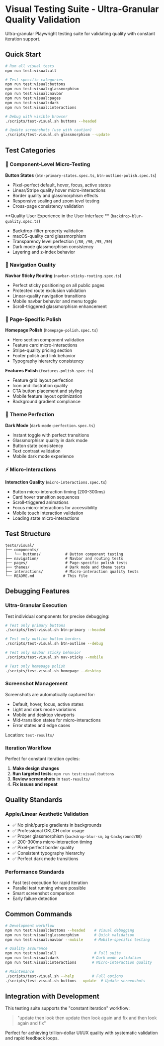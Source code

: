 # Visual Testing Suite - Ultra-Granular Quality Validation

Ultra-granular Playwright testing suite for validating quality with constant iteration support.

## Quick Start

```bash
# Run all visual tests
npm run test:visual:all

# Test specific categories
npm run test:visual:buttons
npm run test:visual:glassmorphism
npm run test:visual:navbar
npm run test:visual:pages
npm run test:visual:dark
npm run test:visual:interactions

# Debug with visible browser
./scripts/test-visual.sh buttons --headed

# Update screenshots (use with caution)
./scripts/test-visual.sh glassmorphism --update
```

## Test Categories

### 🎯 Component-Level Micro-Testing

**Button States** (`btn-primary-states.spec.ts`, `btn-outline-polish.spec.ts`)
- Pixel-perfect default, hover, focus, active states
- Linear/Stripe quality hover micro-interactions
- Border quality and glassmorphism effects
- Responsive scaling and zoom level testing
- Cross-page consistency validation

**Quality User Experience in the User Interface **
(`backdrop-blur-quality.spec.ts`)
- Backdrop-filter property validation
- macOS-quality card glassmorphism
- Transparency level perfection (`/80`, `/90`, `/95`, `/50`)
- Dark mode glassmorphism consistency
- Layering and z-index behavior

### 🧭 Navigation Quality

**Navbar Sticky Routing** (`navbar-sticky-routing.spec.ts`)
- Perfect sticky positioning on all public pages
- Protected route exclusion validation
- Linear-quality navigation transitions
- Mobile navbar behavior and menu toggle
- Scroll-triggered glassmorphism enhancement

### 📄 Page-Specific Polish

**Homepage Polish** (`homepage-polish.spec.ts`)
- Hero section component validation
- Feature card micro-interactions
- Stripe-quality pricing section
- Footer polish and link behavior
- Typography hierarchy consistency

**Features Polish** (`features-polish.spec.ts`)
- Feature grid layout perfection
- Icon and illustration quality
- CTA button placement and styling
- Mobile feature layout optimization
- Background gradient compliance

### 🌙 Theme Perfection

**Dark Mode** (`dark-mode-perfection.spec.ts`)
- Instant toggle with perfect transitions
- Glassmorphism quality in dark mode
- Button state consistency
- Text contrast validation
- Mobile dark mode experience

### ⚡ Micro-Interactions

**Interaction Quality** (`micro-interactions.spec.ts`)
- Button micro-interaction timing (200-300ms)
- Card hover transition sequences
- Scroll-triggered animations
- Focus micro-interactions for accessibility
- Mobile touch interaction validation
- Loading state micro-interactions

## Test Structure

```
tests/visual/
├── components/
│   └── buttons/           # Button component testing
├── navigation/            # Navbar and routing tests
├── pages/                 # Page-specific polish tests
├── themes/                # Dark mode and theme tests
├── interactions/          # Micro-interaction quality tests
└── README.md             # This file
```

## Debugging Features

### Ultra-Granular Execution

Test individual components for precise debugging:

```bash
# Test only primary buttons
./scripts/test-visual.sh btn-primary --headed

# Test only outline button borders
./scripts/test-visual.sh btn-outline --debug

# Test only navbar sticky behavior
./scripts/test-visual.sh nav-sticky --mobile

# Test only homepage polish
./scripts/test-visual.sh homepage --desktop
```

### Screenshot Management

Screenshots are automatically captured for:
- Default, hover, focus, active states
- Light and dark mode variations
- Mobile and desktop viewports
- Mid-transition states for micro-interactions
- Error states and edge cases

Location: `test-results/`

### Iteration Workflow

Perfect for constant iteration cycles:

1. **Make design changes**
2. **Run targeted tests**: `npm run test:visual:buttons`
3. **Review screenshots** in `test-results/`
4. **Fix issues and repeat**

## Quality Standards

### Apple/Linear Aesthetic Validation

- ✅ No pink/purple gradients in backgrounds
- ✅ Professional OKLCH color usage
- ✅ Proper glassmorphism (`backdrop-blur-sm`, `bg-background/80`)
- ✅ 200-300ms micro-interaction timing
- ✅ Pixel-perfect border quality
- ✅ Consistent typography hierarchy
- ✅ Perfect dark mode transitions

### Performance Standards

- Fast test execution for rapid iteration
- Parallel test running where possible
- Smart screenshot comparison
- Early failure detection

## Common Commands

```bash
# Development workflow
npm run test:visual:buttons --headed    # Visual debugging
npm run test:visual:glassmorphism       # Quick validation
npm run test:visual:navbar --mobile     # Mobile-specific testing

# Quality assurance
npm run test:visual:all                 # Full suite
npm run test:visual:dark               # Dark mode validation
npm run test:visual:interactions       # Micro-interaction quality

# Maintenance
./scripts/test-visual.sh --help        # Full options
./scripts/test-visual.sh buttons --update  # Update screenshots
```

## Integration with Development

This testing suite supports the "constant iteration" workflow:

> "update then look then update then look again and fix and then look again and fix"

Perfect for achieving trillion-dollar UI/UX quality with systematic validation and rapid feedback loops.
